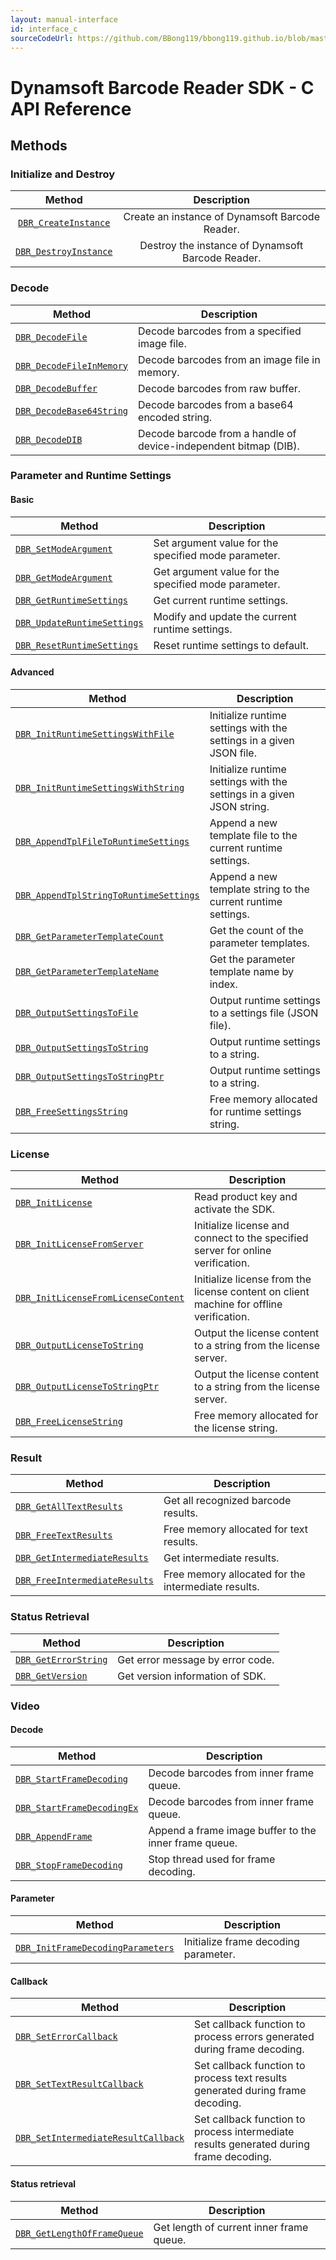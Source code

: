 ```yaml
---
layout: manual-interface
id: interface_c
sourceCodeUrl: https://github.com/BBong119/bbong119.github.io/blob/master/dbr-detailed-info/manual/interface/c-and-cpp/c/index.md
---
```


# Dynamsoft Barcode Reader SDK - C API Reference

## Methods  

### Initialize and Destroy
Method               | Description |  
:-: | :-: |  
[`DBR_CreateInstance`](methods/DBR_CreateInstance.md) | Create an instance of Dynamsoft Barcode Reader. |  
[`DBR_DestroyInstance`](methods/DBR_DestroyInstance.md) | Destroy the instance of Dynamsoft Barcode Reader. |  


### Decode 
| Method               | Description |
|----------------------|-------------|
| [`DBR_DecodeFile`](methods/DBR_DecodeFile.md) | Decode barcodes from a specified image file. |
| [`DBR_DecodeFileInMemory`](methods/DBR_DecodeFileInMemory.md) | Decode barcodes from an image file in memory. |
| [`DBR_DecodeBuffer`](methods/DBR_DecodeBuffer.md) | Decode barcodes from raw buffer. |
| [`DBR_DecodeBase64String`](methods/DBR_DecodeBase64String.md) | Decode barcodes from a base64 encoded string. |
| [`DBR_DecodeDIB`](methods/DBR_DecodeDIB.md) | Decode barcode from a handle of device-independent bitmap (DIB). | 

### Parameter and Runtime Settings

#### Basic
| Method               | Description |
|----------------------|-------------|
| [`DBR_SetModeArgument`](methods/DBR_SetModeArgument.md) | Set argument value for the specified mode parameter. |
| [`DBR_GetModeArgument`](methods/DBR_GetModeArgument.md) | Get argument value for the specified mode parameter. |
| [`DBR_GetRuntimeSettings`](methods/DBR_GetRuntimeSettings.md) | Get current runtime settings. |
| [`DBR_UpdateRuntimeSettings`](methods/DBR_UpdateRuntimeSettings.md) | Modify and update the current runtime settings. |
| [`DBR_ResetRuntimeSettings`](methods/DBR_ResetRuntimeSettings.md) | Reset runtime settings to default. |

#### Advanced
| Method               | Description |
|----------------------|-------------|
| [`DBR_InitRuntimeSettingsWithFile`](methods/DBR_InitRuntimeSettingsWithFile.md) | Initialize runtime settings with the settings in a given JSON file. |
| [`DBR_InitRuntimeSettingsWithString`](methods/DBR_InitRuntimeSettingsWithString.md) | Initialize runtime settings with the settings in a given JSON string. |
| [`DBR_AppendTplFileToRuntimeSettings`](methods/DBR_AppendTplFileToRuntimeSettings.md) | Append a new template file to the current runtime settings. |
| [`DBR_AppendTplStringToRuntimeSettings`](methods/DBR_AppendTplStringToRuntimeSettings.md) | Append a new template string to the current runtime settings. |
| [`DBR_GetParameterTemplateCount`](methods/DBR_GetParameterTemplateCount.md) | Get the count of the parameter templates. |
| [`DBR_GetParameterTemplateName`](methods/DBR_GetParameterTemplateName.md) | Get the parameter template name by index. |
| [`DBR_OutputSettingsToFile`](methods/DBR_OutputSettingsToFile.md) | Output runtime settings to a settings file (JSON file). |
| [`DBR_OutputSettingsToString`](methods/DBR_OutputSettingsToString.md) | Output runtime settings to a string. |
| [`DBR_OutputSettingsToStringPtr`](methods/DBR_OutputSettingsToStringPtr.md) | Output runtime settings to a string. |
| [`DBR_FreeSettingsString`](methods/DBR_FreeSettingsString.md) | Free memory allocated for runtime settings string. |



### License
| Method               | Description |
|----------------------|-------------|
| [`DBR_InitLicense`](methods/DBR_InitLicense.md) | Read product key and activate the SDK. |
| [`DBR_InitLicenseFromServer`](methods/DBR_InitLicenseFromServer.md) | Initialize license and connect to the specified server for online verification. |
| [`DBR_InitLicenseFromLicenseContent`](methods/DBR_InitLicenseFromLicenseContent.md) | Initialize license from the license content on client machine for offline verification. |
| [`DBR_OutputLicenseToString`](methods/DBR_OutputLicenseToString.md) | Output the license content to a string from the license server. |
| [`DBR_OutputLicenseToStringPtr`](methods/DBR_OutputLicenseToStringPtr.md) | Output the license content to a string from the license server. |
| [`DBR_FreeLicenseString`](methods/DBR_FreeLicenseString.md) | Free memory allocated for the license string. |

### Result
| Method               | Description |
|----------------------|-------------|
| [`DBR_GetAllTextResults`](methods/DBR_GetAllTextResults.md) | Get all recognized barcode results.  |
| [`DBR_FreeTextResults`](methods/DBR_FreeTextResults.md) | Free memory allocated for text results. |
| [`DBR_GetIntermediateResults`](methods/DBR_GetIntermediateResults.md) | Get intermediate results. |
| [`DBR_FreeIntermediateResults`](methods/DBR_FreeIntermediateResults.md) | Free memory allocated for the intermediate results. |


### Status Retrieval
| Method               | Description |
|----------------------|-------------|
| [`DBR_GetErrorString`](methods/DBR_GetErrorString.md) | Get error message by error code. |
| [`DBR_GetVersion`](methods/DBR_GetVersion.md) | Get version information of SDK. |


### Video
#### Decode
| Method               | Description |
|----------------------|-------------|
| [`DBR_StartFrameDecoding`](methods/DBR_StartFrameDecoding.md) | Decode barcodes from inner frame queue. |
| [`DBR_StartFrameDecodingEx`](methods/DBR_StartFrameDecodingEx.md) | Decode barcodes from inner frame queue. |
| [`DBR_AppendFrame`](methods/DBR_AppendFrame.md) | Append a frame image buffer to the inner frame queue. |
| [`DBR_StopFrameDecoding`](methods/DBR_StopFrameDecoding.md) | Stop thread used for frame decoding. |

#### Parameter
| Method               | Description |
|----------------------|-------------|
| [`DBR_InitFrameDecodingParameters`](methods/DBR_InitFrameDecodingParameters.md) | Initialize frame decoding parameter. |

#### Callback
| Method               | Description |
|----------------------|-------------|
| [`DBR_SetErrorCallback`](methods/DBR_SetErrorCallback.md) | Set callback function to process errors generated during frame decoding. |
| [`DBR_SetTextResultCallback`](methods/DBR_SetTextResultCallback.md) | Set callback function to process text results generated during frame decoding. |
| [`DBR_SetIntermediateResultCallback`](methods/DBR_SetIntermediateResultCallback.md) | Set callback function to process intermediate results generated during frame decoding. |

#### Status retrieval
| Method               | Description |
|----------------------|-------------|
| [`DBR_GetLengthOfFrameQueue`](methods/DBR_GetLengthOfFrameQueue.md) | Get length of current inner frame queue. |


